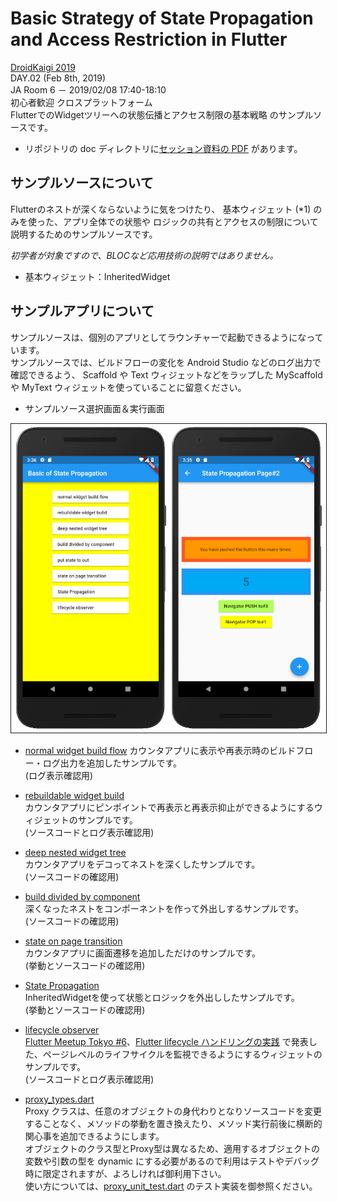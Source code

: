# Basic Strategy of State Propagation and Access Restriction in Flutter

[DroidKaigi 2019](https://droidkaigi.jp/2019/timetable/70887)  
DAY.02 (Feb 8th, 2019)  
JA Room 6 － 2019/02/08 17:40-18:10  
初心者歓迎 クロスプラットフォーム  
FlutterでのWidgetツリーへの状態伝播とアクセス制限の基本戦略 のサンプルソースです。

- リポジトリの doc ディレクトリに[セッション資料の PDF](doc/basic_strategy_of_state_propagation_in_Flutter.pdf) があります。


## サンプルソースについて

Flutterのネストが深くならないように気をつけたり、
基本ウィジェット (*1) のみを使った、アプリ全体での状態や
ロジックの共有とアクセスの制限について説明するためのサンプルソースです。

_初学者が対象ですので、BLOCなど応用技術の説明ではありません。_
- 基本ウィジェット：InheritedWidget

## サンプルアプリについて

サンプルソースは、個別のアプリとしてラウンチャーで起動できるようになっています。  
サンプルソースでは、ビルドフローの変化を Android Studio などのログ出力で確認できるよう、
Scaffold や Text ウィジェットなどをラップした MyScaffold や MyText ウィジェットを使っていることに留意ください。

- サンプルソース選択画面＆実行画面  
<img src="doc/sample_app_image.png" width="600px" border="1" />

- [normal widget build flow](https://github.com/cch-robo/basic_strategy_of_state_propagation_in_Flutter/blob/master/lib/src/normal_widget_build_flow.dart)
カウンタアプリに表示や再表示時のビルドフロー・ログ出力を追加したサンプルです。  
(ログ表示確認用)

- [rebuildable widget build](https://github.com/cch-robo/basic_strategy_of_state_propagation_in_Flutter/blob/master/lib/src/rebuildable_widget_build.dart)  
カウンタアプリにピンポイントで再表示と再表示抑止ができるようにするウィジェットのサンプルです。  
(ソースコードとログ表示確認用)

- [deep nested widget tree](https://github.com/cch-robo/basic_strategy_of_state_propagation_in_Flutter/blob/master/lib/src/deep_nested_widget_tree.dart)  
カウンタアプリをデコってネストを深くしたサンプルです。  
(ソースコードの確認用)

- [build divided by component](https://github.com/cch-robo/basic_strategy_of_state_propagation_in_Flutter/blob/master/lib/src/build_divided_by_component.dart)  
深くなったネストをコンポーネントを作って外出しするサンプルです。  
(ソースコードの確認用)

- [state on page transition](https://github.com/cch-robo/basic_strategy_of_state_propagation_in_Flutter/blob/master/lib/src/state_on_page_transition.dart)  
カウンタアプリに画面遷移を追加しただけのサンプルです。  
(挙動とソースコードの確認用)

- [State Propagation](https://github.com/cch-robo/basic_strategy_of_state_propagation_in_Flutter/blob/master/lib/src/strategy_of_state_propagation.dart)  
InheritedWidgetを使って状態とロジックを外出ししたサンプルです。  
(挙動とソースコードの確認用)

- [lifecycle observer](https://github.com/cch-robo/basic_strategy_of_state_propagation_in_Flutter/blob/master/lib/src/lifecycle_observer.dart)  
[Flutter Meetup Tokyo #6](https://flutter-jp.connpass.com/event/105834/)、[Flutter lifecycle ハンドリングの実践](https://docs.google.com/presentation/d/1grxIVw8WmE1LmFKo9Bx8QHuDjJKSL2BBFfvzKwiUuqk/edit) で発表した、ページレベルのライフサイクルを監視できるようにするウィジェットのサンプルです。  
(ソースコードとログ表示確認用)

- [proxy_types.dart](https://github.com/cch-robo/basic_strategy_of_state_propagation_in_Flutter/blob/master/lib/src/base/proxy_types.dart)  
Proxy クラスは、任意のオブジェクトの身代わりとなりソースコードを変更することなく、メソッドの挙動を置き換えたり、メソッド実行前後に横断的関心事を追加できるようにします。  
オブジェクトのクラス型とProxy型は異なるため、適用するオブジェクトの変数や引数の型を dynamic にする必要があるので利用はテストやデバッグ時に限定されますが、よろしければ御利用下さい。  
使い方については、[proxy_unit_test.dart](https://github.com/cch-robo/basic_strategy_of_state_propagation_in_Flutter/blob/master/test/proxy_unit_test.dart) のテスト実装を御参照ください。
